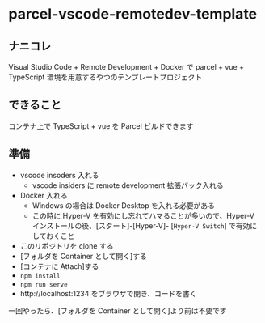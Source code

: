 # parcel-vscode-remotedev-template

## ナニコレ

Visual Studio Code + Remote Development + Docker で parcel + vue + TypeScript 環境を用意するやつのテンプレートプロジェクト

## できること

コンテナ上で TypeScript + vue を Parcel ビルドできます

## 準備

- vscode insoders 入れる
  - vscode insiders に remote development 拡張パック入れる
- Docker 入れる
  - Windows の場合は Docker Desktop を入れる必要がある
  - この時に Hyper-V を有効にし忘れてハマることが多いので、Hyper-V インストールの後、[スタート]-[Hyper-V]- [`Hyper-V Switch`] で有効にしておくこと
- このリポジトリを clone する
- [フォルダを Container として開く]する
- [コンテナに Attach]する
- `npm install`
- `npm run serve`
- http://localhost:1234 をブラウザで開き、コードを書く

一回やったら、[フォルダを Container として開く]より前は不要です